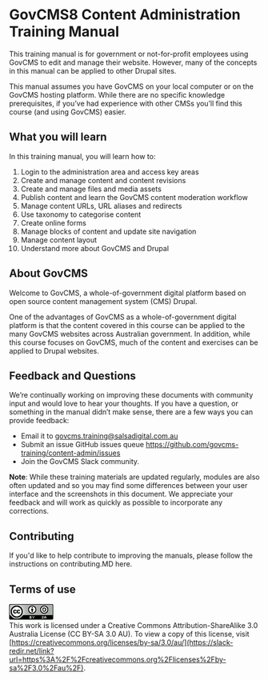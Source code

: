 # GovCMS8 Content Administration Training Manual

This training manual is for government or not-for-profit employees using GovCMS to edit and manage their website. However, many of the concepts in this manual can be applied to other Drupal sites. 

This manual assumes you have GovCMS on your local computer or on the GovCMS hosting platform. While there are no specific knowledge prerequisites, if you’ve had experience with other CMSs you’ll find this course \(and using GovCMS\) easier.

## What you will learn

In this training manual, you will learn how to: 

1. Login to the administration area and access key areas
2. Create and manage content and content revisions
3. Create and manage files and media assets
4. Publish content and learn the GovCMS content moderation workflow
5. Manage content URLs, URL aliases and redirects
6. Use taxonomy to categorise content
7. Create online forms
8. Manage blocks of content and update site navigation
9. Manage content layout
10. Understand more about GovCMS and Drupal

## About GovCMS

Welcome to GovCMS, a whole-of-government digital platform based on open source content management system \(CMS\) Drupal.

One of the advantages of GovCMS as a whole-of-government digital platform is that the content covered in this course can be applied to the many GovCMS websites across Australian government. In addition, while this course focuses on GovCMS, much of the content and exercises can be applied to Drupal websites.

## Feedback and Questions

We’re continually working on improving these documents with community input and would love to hear your thoughts. If you have a question, or something in the manual didn’t make sense, there are a few ways you can provide feedback: 

* Email it to govcms.training@salsadigital.com.au 
* Submit an issue GitHub issues queue https://github.com/govcms-training/content-admin/issues
* Join the GovCMS Slack community.

**Note**: While these training materials are updated regularly, modules are also often updated and so you may find some differences between your user interface and the screenshots in this document. We appreciate your feedback and will work as quickly as possible to incorporate any corrections.

## Contributing

If you'd like to help contribute to improving the manuals, please follow the instructions on contributing.MD here. 

## Terms of use

![](.gitbook/assets/2%20%281%29.png)   
This work is licensed under a Creative Commons Attribution-ShareAlike 3.0 Australia License \(CC BY-SA 3.0 AU\). To view a copy of this license, visit [https://creativecommons.org/licenses/by-sa/3.0/au/](https://slack-redir.net/link?url=https%3A%2F%2Fcreativecommons.org%2Flicenses%2Fby-sa%2F3.0%2Fau%2F).

